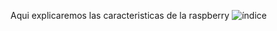 Aqui explicaremos las caracteristicas de la raspberry
![índice](https://user-images.githubusercontent.com/72190320/141442304-717e1708-25b6-43f8-a2fd-82b3d1e5cea8.jpeg)
